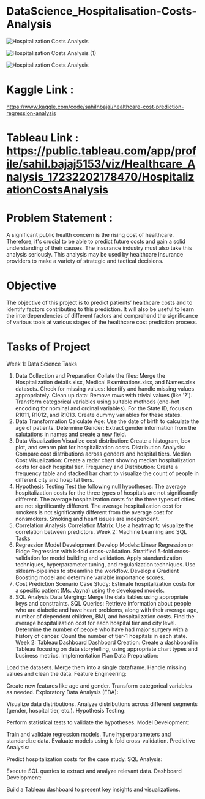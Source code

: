 # DataScience_Hospitalisation-Costs-Analysis
![Hospitalization Costs Analysis](https://github.com/user-attachments/assets/5c062e9e-6abb-43a9-8a20-ac9e1d1fb390)

![Hospitalization Costs Analysis (1)](https://github.com/user-attachments/assets/7ed6dfc6-069b-4c51-abe8-b500f5b62aba)

![Hospitalization Costs Analysis](https://github.com/user-attachments/assets/71f10fd1-2a84-4b24-b0c4-7d66a3b97b2c)

# Kaggle Link : 
https://www.kaggle.com/code/sahilnbajaj/healthcare-cost-prediction-regression-analysis

# Tableau Link : https://public.tableau.com/app/profile/sahil.bajaj5153/viz/Healthcare_Analysis_17232202178470/HospitalizationCostsAnalysis

# Problem Statement : 
A significant public health concern is the rising cost of healthcare. Therefore, it's crucial to be able to predict future costs and gain a solid understanding of their causes. The
insurance industry must also take this analysis seriously. This analysis may be used by
healthcare insurance providers to make a variety of strategic and tactical decisions.

# Objective  
The objective of this project is to predict patients’ healthcare costs and to identify factors contributing to this prediction. It will also be useful to learn the interdependencies of different factors and comprehend the significance of various tools at various stages of
the healthcare cost prediction process.

# Tasks of Project
Week 1: Data Science Tasks
1. Data Collection and Preparation
Collate the files: Merge the Hospitalization details.xlsx, Medical Examinations.xlsx, and Names.xlsx datasets.
Check for missing values: Identify and handle missing values appropriately.
Clean up data:
Remove rows with trivial values (like '?').
Transform categorical variables using suitable methods (one-hot encoding for nominal and ordinal variables).
For the State ID, focus on R1011, R1012, and R1013. Create dummy variables for these states.
2. Data Transformation
Calculate Age: Use the date of birth to calculate the age of patients.
Determine Gender: Extract gender information from the salutations in names and create a new field.
3. Data Visualization
Visualize cost distribution: Create a histogram, box plot, and swarm plot for hospitalization costs.
Distribution Analysis: Compare cost distributions across genders and hospital tiers.
Median Cost Visualization: Create a radar chart showing median hospitalization costs for each hospital tier.
Frequency and Distribution:
Create a frequency table and stacked bar chart to visualize the count of people in different city and hospital tiers.
4. Hypothesis Testing
Test the following null hypotheses:
The average hospitalization costs for the three types of hospitals are not significantly different.
The average hospitalization costs for the three types of cities are not significantly different.
The average hospitalization cost for smokers is not significantly different from the average cost for nonsmokers.
Smoking and heart issues are independent.
5. Correlation Analysis
Correlation Matrix: Use a heatmap to visualize the correlation between predictors.
Week 2: Machine Learning and SQL Tasks
1. Regression Model Development
Develop Models:
Linear Regression or Ridge Regression with k-fold cross-validation.
Stratified 5-fold cross-validation for model building and validation.
Apply standardization techniques, hyperparameter tuning, and regularization techniques.
Use sklearn-pipelines to streamline the workflow.
Develop a Gradient Boosting model and determine variable importance scores.
2. Cost Prediction Scenario
Case Study: Estimate hospitalization costs for a specific patient (Ms. Jayna) using the developed models.
3. SQL Analysis
Data Merging: Merge the data tables using appropriate keys and constraints.
SQL Queries:
Retrieve information about people who are diabetic and have heart problems, along with their average age, number of dependent children, BMI, and hospitalization costs.
Find the average hospitalization cost for each hospital tier and city level.
Determine the number of people who have had major surgery with a history of cancer.
Count the number of tier-1 hospitals in each state.
Week 2: Tableau Dashboard
Dashboard Creation: Create a dashboard in Tableau focusing on data storytelling, using appropriate chart types and business metrics.
Implementation Plan
Data Preparation:

Load the datasets.
Merge them into a single dataframe.
Handle missing values and clean the data.
Feature Engineering:

Create new features like age and gender.
Transform categorical variables as needed.
Exploratory Data Analysis (EDA):

Visualize data distributions.
Analyze distributions across different segments (gender, hospital tier, etc.).
Hypothesis Testing:

Perform statistical tests to validate the hypotheses.
Model Development:

Train and validate regression models.
Tune hyperparameters and standardize data.
Evaluate models using k-fold cross-validation.
Predictive Analysis:

Predict hospitalization costs for the case study.
SQL Analysis:

Execute SQL queries to extract and analyze relevant data.
Dashboard Development:

Build a Tableau dashboard to present key insights and visualizations.
